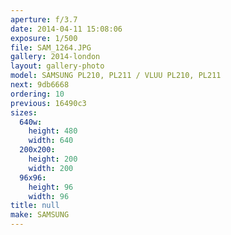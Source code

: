 ```yaml
---
aperture: f/3.7
date: 2014-04-11 15:08:06
exposure: 1/500
file: SAM_1264.JPG
gallery: 2014-london
layout: gallery-photo
model: SAMSUNG PL210, PL211 / VLUU PL210, PL211
next: 9db6668
ordering: 10
previous: 16490c3
sizes:
  640w:
    height: 480
    width: 640
  200x200:
    height: 200
    width: 200
  96x96:
    height: 96
    width: 96
title: null
make: SAMSUNG
---
```

